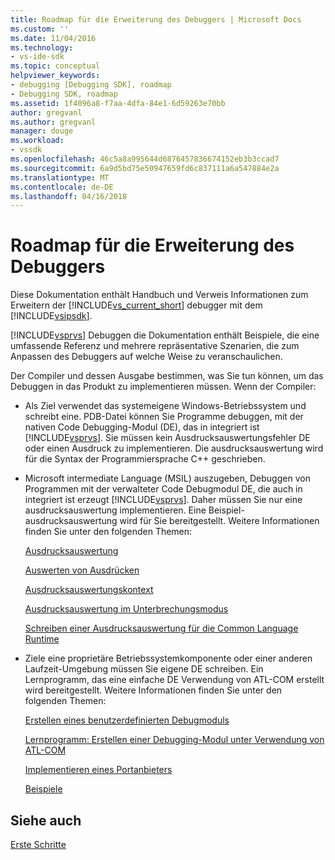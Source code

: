 ```yaml
---
title: Roadmap für die Erweiterung des Debuggers | Microsoft Docs
ms.custom: ''
ms.date: 11/04/2016
ms.technology:
- vs-ide-sdk
ms.topic: conceptual
helpviewer_keywords:
- debugging [Debugging SDK], roadmap
- Debugging SDK, roadmap
ms.assetid: 1f4096a8-f7aa-4dfa-84e1-6d59263e70bb
author: gregvanl
ms.author: gregvanl
manager: douge
ms.workload:
- vssdk
ms.openlocfilehash: 46c5a8a995644d6876457836674152eb3b3ccad7
ms.sourcegitcommit: 6a9d5bd75e50947659fd6c837111a6a547884e2a
ms.translationtype: MT
ms.contentlocale: de-DE
ms.lasthandoff: 04/16/2018
---
```

# <a name="roadmap-for-extending-the-debugger"></a>Roadmap für die Erweiterung des Debuggers
Diese Dokumentation enthält Handbuch und Verweis Informationen zum Erweitern der [!INCLUDE[vs_current_short](../../code-quality/includes/vs_current_short_md.md)] debugger mit dem [!INCLUDE[vsipsdk](../../extensibility/includes/vsipsdk_md.md)].  
  
 [!INCLUDE[vsprvs](../../code-quality/includes/vsprvs_md.md)] Debuggen die Dokumentation enthält Beispiele, die eine umfassende Referenz und mehrere repräsentative Szenarien, die zum Anpassen des Debuggers auf welche Weise zu veranschaulichen.  
  
 Der Compiler und dessen Ausgabe bestimmen, was Sie tun können, um das Debuggen in das Produkt zu implementieren müssen. Wenn der Compiler:  
  
-   Als Ziel verwendet das systemeigene Windows-Betriebssystem und schreibt eine. PDB-Datei können Sie Programme debuggen, mit der nativen Code Debugging-Modul (DE), das in integriert ist [!INCLUDE[vsprvs](../../code-quality/includes/vsprvs_md.md)]. Sie müssen kein Ausdrucksauswertungsfehler DE oder einen Ausdruck zu implementieren. Die ausdrucksauswertung wird für die Syntax der Programmiersprache C++ geschrieben.  
  
-   Microsoft intermediate Language (MSIL) auszugeben, Debuggen von Programmen mit der verwalteter Code Debugmodul DE, die auch in integriert ist erzeugt [!INCLUDE[vsprvs](../../code-quality/includes/vsprvs_md.md)]. Daher müssen Sie nur eine ausdrucksauswertung implementieren. Eine Beispiel-ausdrucksauswertung wird für Sie bereitgestellt. Weitere Informationen finden Sie unter den folgenden Themen:  
  
     [Ausdrucksauswertung](../../extensibility/debugger/expression-evaluation-visual-studio-debugging-sdk.md)  
  
     [Auswerten von Ausdrücken](../../extensibility/debugger/evaluating-expressions.md)  
  
     [Ausdrucksauswertungskontext](../../extensibility/debugger/expression-evaluation-context.md)  
  
     [Ausdrucksauswertung im Unterbrechungsmodus](../../extensibility/debugger/expression-evaluation-in-break-mode.md)  
  
     [Schreiben einer Ausdrucksauswertung für die Common Language Runtime](../../extensibility/debugger/writing-a-common-language-runtime-expression-evaluator.md)  
  
-   Ziele eine proprietäre Betriebssystemkomponente oder einer anderen Laufzeit-Umgebung müssen Sie eigene DE schreiben. Ein Lernprogramm, das eine einfache DE Verwendung von ATL-COM erstellt wird bereitgestellt. Weitere Informationen finden Sie unter den folgenden Themen:  
  
     [Erstellen eines benutzerdefinierten Debugmoduls](../../extensibility/debugger/creating-a-custom-debug-engine.md)  
  
     [Lernprogramm: Erstellen einer Debugging-Modul unter Verwendung von ATL-COM](http://msdn.microsoft.com/en-us/9097b71e-1fe7-48f7-bc00-009e25940c24)  
  
     [Implementieren eines Portanbieters](../../extensibility/debugger/implementing-a-port-supplier.md)  
  
     [Beispiele](../../extensibility/debugger/visual-studio-debugging-samples.md)  
  
## <a name="see-also"></a>Siehe auch  
 [Erste Schritte](../../extensibility/debugger/getting-started-with-debugger-extensibility.md)